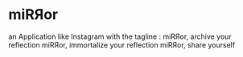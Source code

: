 # miRЯor

an Application like Instagram with the tagline : 
miRЯor, archive your reflection
miRЯor, immortalize your reflection
miRЯor, share yourself
